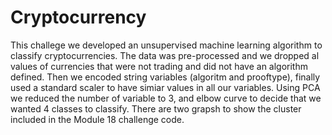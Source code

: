# Cryptocurrency

This challege we developed an unsupervised machine learning algorithm to classify cryptocurrencies. The data was pre-processed and we dropped al values of currencies that were not trading and did not have an algorithm defined. Then we encoded string variables (algoritm and prooftype), finally used a standard scaler to have simiar values in all our variables. Using PCA we reduced the number of variable to 3, and elbow curve to decide that we wanted 4 classes to classify. There are two grapsh to show the cluster included in the Module 18 challenge code.
